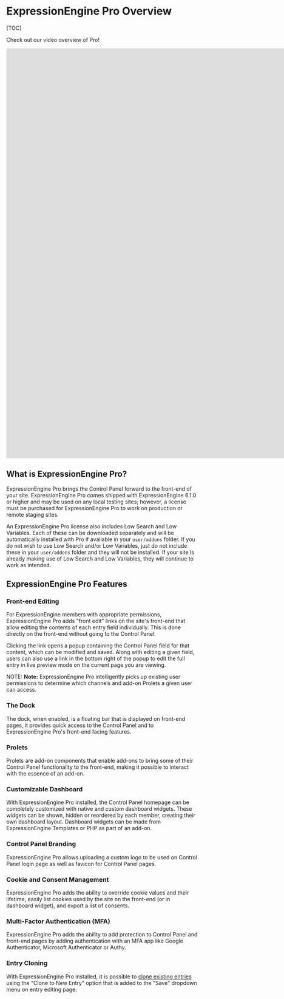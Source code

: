 <!--
    This source file is part of the open source project
    ExpressionEngine User Guide (https://github.com/ExpressionEngine/ExpressionEngine-User-Guide)

    @link      https://expressionengine.com/
    @copyright Copyright (c) 2003-2021, Packet Tide, LLC (https://packettide.com)
    @license   https://expressionengine.com/license Licensed under Apache License, Version 2.0
-->

# ExpressionEngine Pro Overview

[TOC]

Check out our video overview of Pro!
<div class="video-wrapper">
<iframe src="https://www.youtube.com/embed/O5G3hd9PBUM?vq=HD1080" width="1920" height="1080" frameborder="0" webkitallowfullscreen mozallowfullscreen allowfullscreen></iframe>
</div>


## What is ExpressionEngine Pro?

ExpressionEngine Pro brings the Control Panel forward to the front-end of your site. ExpressionEngine Pro comes shipped with ExpressionEngine 6.1.0 or higher and may be used on any local testing sites; however, a license must be purchased for ExpressionEngine Pro to work on production or remote staging sites.

An ExpressionEngine Pro license also includes Low Search and Low Variables. Each of these can be downloaded separately and will be automatically installed with Pro if available in your `user/addons` folder. If you do not wish to use Low Search and/or Low Variables, just do not include these in your `user/addons` folder and they will not be installed.  If your site is already making use of Low Search and Low Variables, they will continue to work as intended.

## ExpressionEngine Pro Features

### Front-end Editing

For ExpressionEngine members with appropriate permissions, ExpressionEngine Pro adds "front edit" links on the site's front-end that allow editing the contents of each entry field individually. This is done directly on the front-end without going to the Control Panel.

Clicking the link opens a popup containing the Control Panel field for that content, which can be modified and saved. Along with editing a given field, users can also use a link in the bottom right of the popup to edit the full entry in live preview mode on the current page you are viewing.

NOTE: **Note:** ExpressionEngine Pro intelligently picks up existing user permissions to determine which channels and add-on Prolets a given user can access.

### The Dock

The dock, when enabled, is a floating bar that is displayed on front-end pages, it provides quick access to the Control Panel and to ExpressionEngine Pro's front-end facing features.

### Prolets

Prolets are add-on components that enable add-ons to bring some of their Control Panel functionality to the front-end, making it possible to interact with the essence of an add-on.

### Customizable Dashboard

With ExpressionEngine Pro installed, the Control Panel homepage can be completely customized with native and custom dashboard widgets. These widgets can be shown, hidden or reordered by each member, creating their own dashboard layout.  Dashboard widgets can be made from ExpressionEngine Templates or PHP as part of an add-on.

### Control Panel Branding

ExpressionEngine Pro allows uploading a custom logo to be used on Control Panel login page as well as favicon for Control Panel pages.

### Cookie and Consent Management

ExpressionEngine Pro adds the ability to override cookie values and their lifetime, easily list cookies used by the site on the front-end (or in dashboard widget), and export a list of consents.

### Multi-Factor Authentication (MFA)

ExpressionEngine Pro adds the ability to add protection to Control Panel and front-end pages by adding authentication with an MFA app like Google Authenticator, Microsoft Authenticator or Authy.

### Entry Cloning

With ExpressionEngine Pro installed, it is possible to [clone existing entries](pro/entry_cloning.md) using the "Clone to New Entry" option that is added to the "Save" dropdown menu on entry editing page. 
